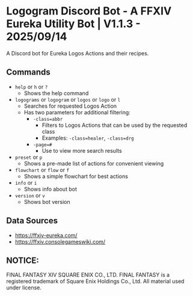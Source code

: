 # Logogram Discord Bot - A FFXIV Eureka Utility Bot | V1.1.3 - 2025/09/14
A Discord bot for Eureka Logos Actions and their recipes.

## Commands
- `help` or `h` or `?`
  - Shows the help command
- `logograms` or `logogram` or `logos` or `logo` or `l`
  - Searches for requested Logos Action
  - Has two parameters for additional filtering:
    - `-class=abbr`
      - Filters to Logos Actions that can be used by the requested class
      - Examples: `-class=healer`, `-class=drg`
    - `-page=#`
      - Use to view more search results
- `preset` or `p`
  - Shows a pre-made list of actions for convenient viewing
- `flowchart` or `flow` or `f`
  - Shows a simple flowchart for best actions
- `info` or `i`
  - Shows info about bot
- `version` or `v`
  - Shows bot version

## Data Sources
- https://ffxiv-eureka.com/
- https://ffxiv.consolegameswiki.com/

## NOTICE:
FINAL FANTASY XIV SQUARE ENIX CO., LTD. FINAL FANTASY is a registered trademark of Square Enix Holdings Co., Ltd. All material used under license.
